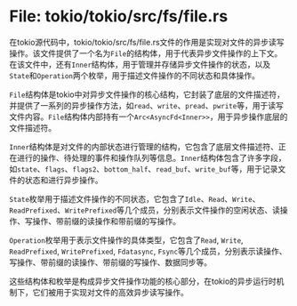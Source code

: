 # File: tokio/tokio/src/fs/file.rs

在tokio源代码中，tokio/tokio/src/fs/file.rs文件的作用是实现对文件的异步读写操作。该文件提供了一个名为`File`的结构体，用于代表异步文件操作的上下文。在该文件中，还有`Inner`结构体，用于管理并存储异步文件操作的状态，以及`State`和`Operation`两个枚举，用于描述文件操作的不同状态和具体操作。

`File`结构体是tokio中对异步文件操作的核心结构，它封装了底层的文件描述符，并提供了一系列的异步操作方法，如`read`、`write`、`pread`、`pwrite`等，用于读写文件内容。`File`结构体内部持有一个`Arc<AsyncFd<Inner>>`，用于异步操作底层的文件描述符。

`Inner`结构体是对文件的内部状态进行管理的结构，它包含了底层文件描述符、正在进行的操作、待处理的事件和操作队列等信息。`Inner`结构体包含了许多字段，如`state`、`flags`、`flags2`、`bottom_half`、`read_buf`、`write_buf`等，用于记录文件的状态和进行异步操作。

`State`枚举用于描述文件操作的不同状态，它包含了`Idle`、`Read`、`Write`、`ReadPrefixed`、`WritePrefixed`等几个成员，分别表示文件操作的空闲状态、读操作、写操作、带前缀的读操作和带前缀的写操作。

`Operation`枚举用于表示文件操作的具体类型，它包含了`Read`, `Write`, `ReadPrefixed`, `WritePrefixed`, `Fdatasync`, `Fsync`等几个成员，分别表示读操作、写操作、带前缀的读操作、带前缀的写操作、数据同步等。

这些结构体和枚举是构成异步文件操作功能的核心部分，在tokio的异步运行时机制下，它们被用于实现对文件的高效异步读写操作。

